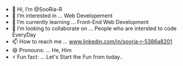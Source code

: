 - 👋 Hi, I’m @SooRia-R
- 👀 I’m interested in ... Web Developement
- 🌱 I’m currently learning ... Front-End Web Development
- 💞️ I’m looking to collaborate on ... People who are intersted to code EveryDay
- 📫 How to reach me ... www.linkedin.com/in/sooria-r-5386a8201
- 😄 Pronouns: ... He, Him
- ⚡ Fun fact: ... Let's Start the Fun from today..

<!---
SooRia-R/SooRia-R is a ✨ special ✨ repository because its `README.md` (this file) appears on your GitHub profile.
You can click the Preview link to take a look at your changes.
--->
